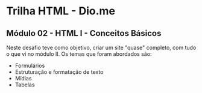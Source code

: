 # Trilha HTML - Dio.me
## Módulo 02 - HTML I - Conceitos Básicos

Neste desafio teve como objetivo, criar um site "quase" completo, com tudo o que vi no módulo II. Os temas que foram abordados são:
- Formulários
- Estruturação e formatação de texto
- Mídias
- Tabelas



